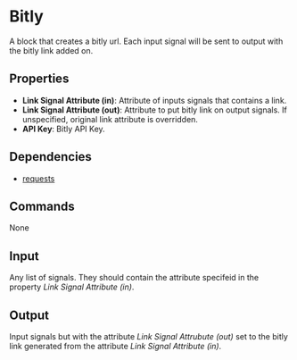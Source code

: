 Bitly
===========

A block that creates a bitly url. Each input signal will be sent to output with the bitly link added on.

Properties
--------------

-   **Link Signal Attribute (in)**: Attribute of inputs signals that contains a link.
-   **Link Signal Attribute (out)**: Attribute to put bitly link on output signals. If unspecified, original link attribute is overridden.
-   **API Key**: Bitly API Key.

Dependencies
----------------

-   [requests](https://pypi.python.org/pypi/requests/)

Commands
----------------
None

Input
-------
Any list of signals. They should contain the attribute specifeid in the property *Link Signal Attribute (in)*.

Output
---------
Input signals but with the attribute *Link Signal Attrubute (out)* set to the bitly link generated from the attribute *Link Signal Attribute (in)*.
